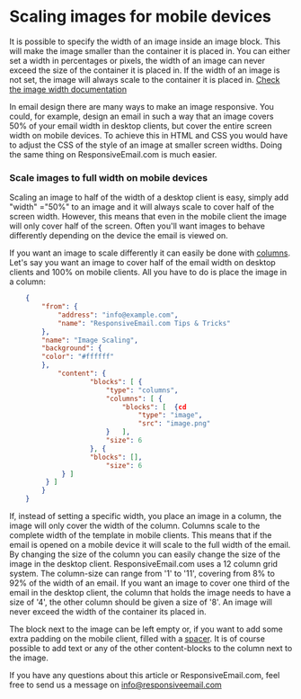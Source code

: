 # Scaling images for mobile devices

It is possible to specify the width of an image inside an image block. This will make the image
smaller than the container it is placed in. You can either set a width in percentages or pixels, the width of an image can never exceed the size of the container it is placed in. If the width of an image is not set, the image will
always scale to the container it is placed in.
 <a href="support/json/property-image-width">Check the image width documentation</a>

In email design there are many ways to make an image responsive. You could, for example,
design an email in such a way that an image covers 50% of your email width in desktop
clients, but cover the entire screen width on mobile devices. To achieve this in HTML
and CSS you would have to adjust the CSS of the style of an image at smaller screen widths.
Doing the same thing on ResponsiveEmail.com is much easier.

### Scale images to full width on mobile devices

Scaling an image to half of the width of a desktop client is easy, simply add "width" ="50%"
to an image and it will always scale to cover half of the screen width. However, this means
that even in the mobile client the image will only cover half of the screen. Often you'll want
images to behave differently depending on the device the email is viewed on. 

If you want an image to scale differently it can easily be done with <a href="support/json/property-columns">columns</a>. 
Let's say you want an image to cover half of the email width on desktop clients and 100% on mobile clients. All you 
have to do is place the image in a column:


````json
    {
        "from": {
            "address": "info@example.com",
            "name": "ResponsiveEmail.com Tips & Tricks"
        },
        "name": "Image Scaling",
        "background": {
        "color": "#ffffff"
        },
            "content": {
                    "blocks": [ {
                        "type": "columns",
                        "columns": [ {
                            "blocks": [  {cd
                                "type": "image",
                                "src": "image.png"
                        }   ],
                        "size": 6
                    }, {
                    "blocks": [],
                        "size": 6
             } ]
         } ]
        }
    }
````
 
 
If, instead of setting a specific width, you place an image in a column, the image will only cover the width of the column. Columns scale to the complete width of the template in mobile clients. This means that if the email is opened on a mobile device it will scale to the full width of the email. By changing the size of the column you can easily change the size of the image in the desktop client. ResponsiveEmail.com uses a 12 column grid system. The column-size can range from '1' to '11', covering from 8% to 92% of the width of an email. If you want an image to cover one third of the email in the desktop client, the column that holds the image needs to have a size of '4', the other column should be given a size of '8'. An image will never exceed the width of the container its placed in. 

The block next to the image can be left empty or, if you want to add some extra padding on the mobile client, filled with
  a <a href="/support/json/block-spacer" title="spacer documentation">spacer</a>. It is of course possible to add text or any of the other content-blocks to the column next to the image. 

If you have any questions about this article or ResponsiveEmail.com, feel free to send us a message on <a href="mailto:info@responsiveemail.com" title="send us an email!">info@responsiveemail.com</a>
